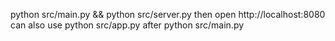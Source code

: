 python src/main.py && python src/server.py then open http://localhost:8080
can also use python src/app.py after python src/main.py